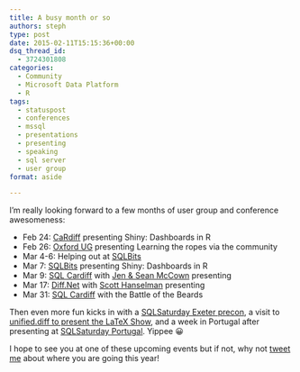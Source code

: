 ```yaml
---
title: A busy month or so
authors: steph
type: post
date: 2015-02-11T15:15:36+00:00
dsq_thread_id:
  - 3724301808
categories:
  - Community
  - Microsoft Data Platform
  - R
tags:
  - statuspost
  - conferences
  - mssql
  - presentations
  - presenting
  - speaking
  - sql server
  - user group
format: aside

---
```

I&#8217;m really looking forward to a few months of user group and conference awesomeness:

  * Feb 24: <a href="http://www.meetup.com/Cardiff-R-User-Group/events/219775500/" title="CaRdiff R User Group" target="_blank">CaRdiff</a> presenting Shiny: Dashboards in R
  * Feb 26: <a href="https://www.eventbrite.co.uk/e/oxford-sql-server-user-group-thursday-26th-february-tickets-14972256422" title="Oxford SQL Server  UG" target="_blank">Oxford UG</a> presenting Learning the ropes via the community 
  * Mar 4-6: Helping out at <a href="http://sqlbits.com" title="SQLBits SQL Server conference" target="_blank">SQLBits</a>
  * Mar 7: <a href="http://sqlbits.com" title="SQLBits SQL Server conference" target="_blank">SQLBits</a> presenting Shiny: Dashboards in R 
  * Mar 9: <a href="http://www.meetup.com/Cardiff-SQL-Server-User-Group/events/219735335/" title="SQL Cardiff, March 9th" target="_blank">SQL Cardiff</a> with <a href="http://www.midnightdba.com/Jen/" title="The midnight DBA folks" target="_blank">Jen & Sean McCown</a> presenting
  * Mar 17: <a href="http://www.meetup.com/diff-NET/events/220029711/" title="Diff.Net, March 17th" target="_blank">Diff.Net</a> with <a href="http://www.hanselman.com/" title="Scott Hanselman" target="_blank">Scott Hanselman</a> presenting
  * Mar 31: <a href="http://www.meetup.com/Cardiff-SQL-Server-User-Group/events/219492623/" title="SQL Cardiff, March 31st" target="_blank">SQL Cardiff</a> with the Battle of the Beards

Then even more fun kicks in with a <a href="https://itsalocke.com/index.php/r-pre-con-sqlsat-exeter/" title="My R Pre-Con: SQLSat Exeter" target="_blank">SQLSaturday Exeter precon</a>, a visit to <a href="http://www.meetup.com/unified-diff/events/219549432/" title="Unified.diff April meetup" target="_blank">unified.diff to present the LaTeX Show</a>, and a week in Portugal after presenting at <a href="https://www.sqlsaturday.com/369/" title="SQLSaturday Portugal" target="_blank">SQLSaturday Portugal</a>. Yippee 😀

I hope to see you at one of these upcoming events but if not, why not <a href="https://twitter.com/intent/tweet?screen_name=SteffLocke&#038;text=Where's your head at?" title="Tweet me!" target="_blank">tweet me</a> about where you are going this year!